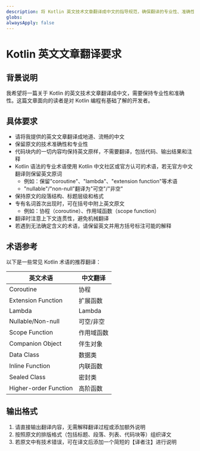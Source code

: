 ```yaml
---
description: 将 Kotlin 英文技术文章翻译成中文的指导规范，确保翻译的专业性、准确性和术语一致性
globs: 
alwaysApply: false
---
```

<!-- modified: 2025-03-27 -->
# Kotlin 英文文章翻译要求

## 背景说明

我希望将一篇关于 Kotlin 的英文技术文章翻译成中文，需要保持专业性和准确性。这篇文章面向的读者是对 Kotlin 编程有基础了解的开发者。

## 具体要求

- 请将我提供的英文文章翻译成地道、流畅的中文
- 保留原文的技术准确性和专业性
- 代码块内的一切内容均保持英文原样，不需要翻译，包括代码、输出结果和注释
- Kotlin 语法的专业术语使用 Kotlin 中文社区或官方认可的术语，若无官方中文翻译则保留英文原词
  - 例如：保留"coroutine"、"lambda"、"extension function"等术语
  - "nullable"/"non-null"翻译为"可空"/"非空"
- 保持原文的段落结构、标题层级和格式
- 专有名词首次出现时，可在括号中附上英文原文
  - 例如：协程（coroutine）、作用域函数（scope function）
- 翻译时注意上下文连贯性，避免机械翻译
- 若遇到无法确定含义的术语，请保留英文并用方括号标注可能的解释

## 术语参考

以下是一些常见 Kotlin 术语的推荐翻译：

| 英文术语 | 中文翻译 |
|---------|---------|
| Coroutine | 协程 |
| Extension Function | 扩展函数 |
| Lambda | Lambda |
| Nullable/Non-null | 可空/非空 |
| Scope Function | 作用域函数 |
| Companion Object | 伴生对象 |
| Data Class | 数据类 |
| Inline Function | 内联函数 |
| Sealed Class | 密封类 |
| Higher-order Function | 高阶函数 |

## 输出格式

1. 请直接输出翻译内容，无需解释翻译过程或添加额外说明
2. 按照原文的排版格式（包括标题、段落、列表、代码块等）组织译文
3. 若原文中有技术错误，可在译文后添加一个简短的【译者注】进行说明
